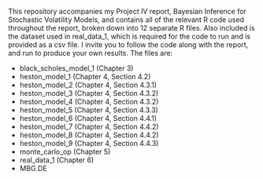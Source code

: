 This repository accompanies my Project IV report, Bayesian Inference for Stochastic Volatility Models, and contains all of the relevant R code used throughout the report, broken down into 12 separate R files. Also included is the dataset used in real_data_1, which is required for the code to run and is provided as a csv file. I invite you to follow the code along with the report, and run to produce your own results. The files are:
- black_scholes_model_1 (Chapter 3)
- heston_model_1 (Chapter 4, Section 4.2)
- heston_model_2 (Chapter 4, Section 4.3.1)
- heston_model_3 (Chapter 4, Section 4.3.2)
- heston_model_4 (Chapter 4, Section 4.3.2)
- heston_model_5 (Chapter 4, Section 4.3.3)
- heston_model_6 (Chapter 4, Section 4.4.1)
- heston_model_7 (Chapter 4, Section 4.4.2)
- heston_model_8 (Chapter 4, Section 4.4.2)
- heston_model_9 (Chapter 4, Section 4.4.3)
- monte_carlo_op (Chapter 5)
- real_data_1 (Chapter 6)
- MBG.DE

